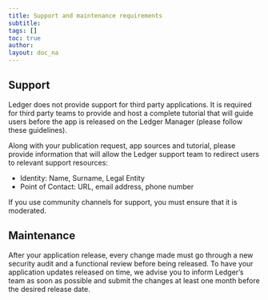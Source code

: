 ```yaml
---
title: Support and maintenance requirements
subtitle:
tags: []
toc: true
author:
layout: doc_na
---
```




## Support

Ledger does not provide support for third party applications. It is required for third party teams to provide and host a complete tutorial that will guide users before the app is released on the Ledger Manager (please follow these guidelines).

Along with your publication request, app sources and tutorial, please provide information that will allow the Ledger support team to redirect users to relevant support resources:
- Identity: Name, Surname, Legal Entity
- Point of Contact: URL, email address, phone number

If you use community channels for support, you must ensure that it is moderated.

## Maintenance

After your application  release, every change made must go through a new security audit and a functional review before being released.
To have your application updates released on time, we advise you to inform Ledger’s team as soon as possible and submit the changes at least one month before the desired release date.
